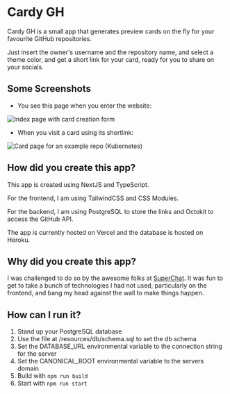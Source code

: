 # Cardy GH

Cardy GH is a small app that generates preview cards on the fly for your
favourite GitHub repositories.

Just insert the owner's username and the repository name, and select a theme
color, and get a short link for your card, ready for you to share on your
socials.

## Some Screenshots

 * You see this page when you enter the website:

![Index page with card creation form](docs/screenshot-form.png)

 * When you visit a card using its shortlink:

![Card page for an example repo (Kubernetes)](docs/screenshot-card.png)

## How did you create this app?

This app is created using NextJS and TypeScript.

For the frontend, I am using TailwindCSS and CSS Modules.

For the backend, I am using PostgreSQL to store the links and Octokit to access
the GitHub API.

The app is currently hosted on Vercel and the database is hosted on Heroku.

## Why did you create this app?

I was challenged to do so by the awesome folks at
[SuperChat](https://www.superchat.de/). It was fun to get to take a bunch of
technologies I had not used, particularly on the frontend, and bang my head
against the wall to make things happen.

## How can I run it?

 1. Stand up your PostgreSQL database
 2. Use the file at /resources/db/schema.sql to set the db schema
 3. Set the DATABASE_URL environmental variable to the connection string for the
    server
 4. Set the CANONICAL_ROOT environmental variable to the servers domain
 5. Build with `npm run build`
 6. Start with `npm run start`

